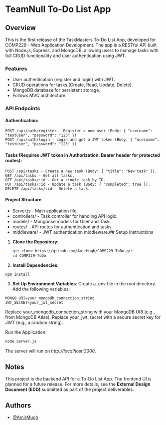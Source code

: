 # TeamNull To-Do List App

## Overview
This is the first release of the TaskMasters To-Do List App, developed for COMP229 - Web Application Development. The app is a RESTful API built with Node.js, Express, and MongoDB, allowing users to manage tasks with full CRUD functionality and user authentication using JWT.
### Features
- User authentication (register and login) with JWT.
- CRUD operations for tasks (Create, Read, Update, Delete).
- MongoDB database for persistent storage.
- Follows MVC architecture.
### API Endpoints

#### Authentication:
```
POST /api/auth/register - Register a new user (Body: { "username": "testuser", "password": "123" })
POST /api/auth/login - Login and get a JWT token (Body: { "username": "testuser", "password": "123" })
```
#### Tasks (Requires JWT token in Authorization: Bearer <token> header for protected routes):
```
POST /api/tasks - Create a new task (Body: { "title": "New task" }).
GET /api/tasks - Get all tasks.
GET /api/tasks/:id - Get a single task by ID.
PUT /api/tasks/:id - Update a task (Body: { "completed": true }).
DELETE /api/tasks/:id - Delete a task.
```
#### Project Structure
- Server.js - Main application file.
- controllers/ - Task controller for handling API logic.
- models/ - Mongoose models for User and Task.
- routes/ - API routes for authentication and tasks.
- middleware/ - JWT authentication middleware.## Setup Instructions
1. **Clone the Repository**:
   ```bash
   git clone https://github.com/AmirMugh/COMP229-ToDo.git
   cd COMP229-ToDo
   ```
2. **Install Dependencies**:
```bash
npm install
```
3. **Set Up Environment Variables**:
Create a .env file in the root directory.
Add the following variables:
```
MONGO_URI=your_mongodb_connection_string
JWT_SECRET=your_jwt_secret
```
Replace your_mongodb_connection_string with your MongoDB URI (e.g., from MongoDB Atlas).
Replace your_jwt_secret with a secure secret key for JWT (e.g., a random string).

Run the Application:
```bash
node Server.js
```
The server will run on *http://localhost:3000*.

## Notes
This project is the backend API for a To-Do List App. The frontend UI is planned for a future release.
For more details, see the **External Design Document (EDD)** submitted as part of the project deliverables.

## Authors

- [@AmirMugh](https://www.github.com/AmirMugh)

